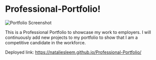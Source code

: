 # Professional-Portfolio!

![Portfolio Screenshot](https://user-images.githubusercontent.com/96928036/177092890-59cfea8e-5399-4ae9-91d5-88a8d0e54871.png)


This is a Professional Portfolio to showcase my work to employers. I will continuously add new projects to my portfolio to show that I am a competitive candidate in the workforce.

Deployed link: https://nataliesleem.github.io/Professional-Portfolio/
